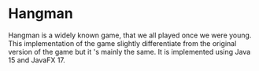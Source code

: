 # Hangman

Hangman is a widely known game, that we all played once we were young. 
This implementation of the game slightly differentiate from the original version of the game but it 's mainly the same.
It is implemented using Java 15 and JavaFX 17.

